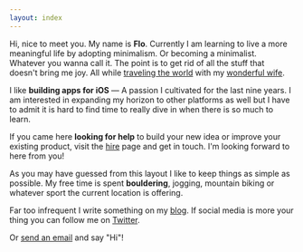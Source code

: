 ```yaml
---
layout: index
---
```


Hi, nice to meet you. My name is **Flo**. Currently I am learning to live a more meaningful life by adopting minimalism. Or becoming a minimalist. Whatever you wanna call it. The point is to get rid of all the stuff that doesn't bring me joy. All while [traveling the world](https://nomadlist.com/florianbuerger) with my [wonderful wife](http://www.verenaortlieb.com).

I like **building apps for iOS** — A passion I cultivated for the last nine years. I am interested in expanding my horizon to other platforms as well but I have to admit it is hard to find time to really dive in when there is so much to learn. 

If you came here **looking for help** to build your new idea or improve your existing product, visit the [hire](/hire) page and get in touch. I'm looking forward to here from you!

As you may have guessed from this layout I like to keep things as simple as possible. My free time is spent **bouldering**, jogging, mountain biking or whatever sport the current location is offering. 

Far too infrequent I write something on my [blog]({{site.url}}/blog). If social media is more your thing you can follow me on [Twitter](https://twitter.com/_bergdude). 

Or [send an email](mailto:hi@florianbuerger.com?subject=Hi!) and say "Hi"!
